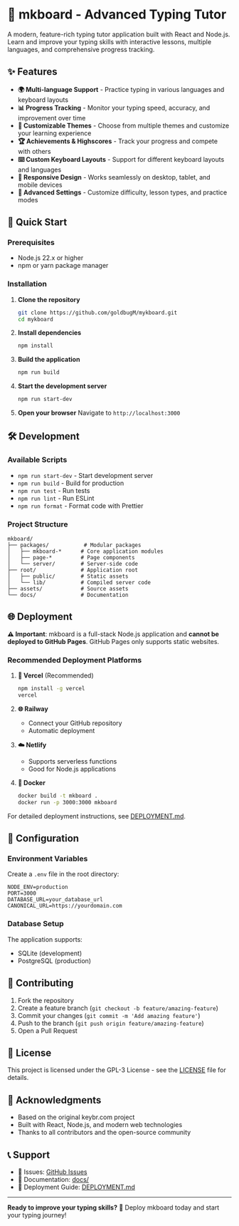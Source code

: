 # 🎯 mkboard - Advanced Typing Tutor

A modern, feature-rich typing tutor application built with React and Node.js. Learn and improve your typing skills with interactive lessons, multiple languages, and comprehensive progress tracking.

## ✨ Features

- **🌍 Multi-language Support** - Practice typing in various languages and keyboard layouts
- **📊 Progress Tracking** - Monitor your typing speed, accuracy, and improvement over time
- **🎨 Customizable Themes** - Choose from multiple themes and customize your learning experience
- **🏆 Achievements & Highscores** - Track your progress and compete with others
- **⌨️ Custom Keyboard Layouts** - Support for different keyboard layouts and languages
- **📱 Responsive Design** - Works seamlessly on desktop, tablet, and mobile devices
- **🔧 Advanced Settings** - Customize difficulty, lesson types, and practice modes

## 🚀 Quick Start

### Prerequisites

- Node.js 22.x or higher
- npm or yarn package manager

### Installation

1. **Clone the repository**
   ```bash
   git clone https://github.com/goldbugM/mykboard.git
   cd mykboard
   ```

2. **Install dependencies**
   ```bash
   npm install
   ```

3. **Build the application**
   ```bash
   npm run build
   ```

4. **Start the development server**
   ```bash
   npm run start-dev
   ```

5. **Open your browser**
   Navigate to `http://localhost:3000`

## 🛠️ Development

### Available Scripts

- `npm run start-dev` - Start development server
- `npm run build` - Build for production
- `npm run test` - Run tests
- `npm run lint` - Run ESLint
- `npm run format` - Format code with Prettier

### Project Structure

```
mkboard/
├── packages/           # Modular packages
│   ├── mkboard-*      # Core application modules
│   ├── page-*         # Page components
│   └── server/        # Server-side code
├── root/              # Application root
│   ├── public/        # Static assets
│   └── lib/           # Compiled server code
├── assets/            # Source assets
└── docs/              # Documentation
```

## 🌐 Deployment

**⚠️ Important**: mkboard is a full-stack Node.js application and **cannot be deployed to GitHub Pages**. GitHub Pages only supports static websites.

### Recommended Deployment Platforms

1. **🚀 Vercel** (Recommended)
   ```bash
   npm install -g vercel
   vercel
   ```

2. **🌐 Railway**
   - Connect your GitHub repository
   - Automatic deployment

3. **☁️ Netlify**
   - Supports serverless functions
   - Good for Node.js applications

4. **🐳 Docker**
   ```bash
   docker build -t mkboard .
   docker run -p 3000:3000 mkboard
   ```

For detailed deployment instructions, see [DEPLOYMENT.md](./DEPLOYMENT.md).

## 🔧 Configuration

### Environment Variables

Create a `.env` file in the root directory:

```env
NODE_ENV=production
PORT=3000
DATABASE_URL=your_database_url
CANONICAL_URL=https://yourdomain.com
```

### Database Setup

The application supports:
- SQLite (development)
- PostgreSQL (production)

## 🤝 Contributing

1. Fork the repository
2. Create a feature branch (`git checkout -b feature/amazing-feature`)
3. Commit your changes (`git commit -m 'Add amazing feature'`)
4. Push to the branch (`git push origin feature/amazing-feature`)
5. Open a Pull Request

## 📝 License

This project is licensed under the GPL-3 License - see the [LICENSE](LICENSE) file for details.

## 🙏 Acknowledgments

- Based on the original keybr.com project
- Built with React, Node.js, and modern web technologies
- Thanks to all contributors and the open-source community

## 📞 Support

- 📧 Issues: [GitHub Issues](https://github.com/goldbugM/mykboard/issues)
- 📖 Documentation: [docs/](./docs/)
- 🚀 Deployment Guide: [DEPLOYMENT.md](./DEPLOYMENT.md)

---

**Ready to improve your typing skills?** 🎯 Deploy mkboard today and start your typing journey!